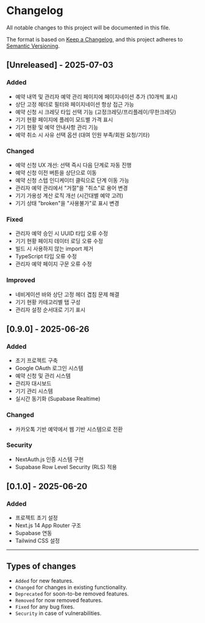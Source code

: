# Changelog

All notable changes to this project will be documented in this file.

The format is based on [Keep a Changelog](https://keepachangelog.com/en/1.0.0/),
and this project adheres to [Semantic Versioning](https://semver.org/spec/v2.0.0.html).

## [Unreleased] - 2025-07-03

### Added
- 예약 내역 및 관리자 예약 관리 페이지에 페이지네이션 추가 (10개씩 표시)
- 상단 고정 헤더로 필터와 페이지네이션 항상 접근 가능
- 예약 신청 시 크레딧 타입 선택 기능 (고정크레딧/프리플레이/무한크레딧)
- 기기 현황 페이지에 플레이 모드별 가격 표시
- 기기 현황 및 예약 안내사항 관리 기능
- 예약 취소 시 사유 선택 옵션 (대여 인원 부족/회원 요청/기타)

### Changed
- 예약 신청 UX 개선: 선택 즉시 다음 단계로 자동 진행
- 예약 신청 이전 버튼을 상단으로 이동
- 예약 신청 스텝 인디케이터 클릭으로 단계 이동 가능
- 관리자 예약 관리에서 "거절"을 "취소"로 용어 변경
- 기기 가용성 계산 로직 개선 (시간대별 예약 고려)
- 기기 상태 "broken"을 "사용불가"로 표시 변경

### Fixed
- 관리자 예약 승인 시 UUID 타입 오류 수정
- 기기 현황 페이지 데이터 로딩 오류 수정
- 빌드 시 사용하지 않는 import 제거
- TypeScript 타입 오류 수정
- 관리자 예약 페이지 구문 오류 수정

### Improved
- 네비게이션 바와 상단 고정 헤더 겹침 문제 해결
- 기기 현황 카테고리별 탭 구성
- 관리자 설정 순서대로 기기 표시

## [0.9.0] - 2025-06-26

### Added
- 초기 프로젝트 구축
- Google OAuth 로그인 시스템
- 예약 신청 및 관리 시스템
- 관리자 대시보드
- 기기 관리 시스템
- 실시간 동기화 (Supabase Realtime)

### Changed
- 카카오톡 기반 예약에서 웹 기반 시스템으로 전환

### Security
- NextAuth.js 인증 시스템 구현
- Supabase Row Level Security (RLS) 적용

## [0.1.0] - 2025-06-20

### Added
- 프로젝트 초기 설정
- Next.js 14 App Router 구조
- Supabase 연동
- Tailwind CSS 설정

---

## Types of changes
- `Added` for new features.
- `Changed` for changes in existing functionality.
- `Deprecated` for soon-to-be removed features.
- `Removed` for now removed features.
- `Fixed` for any bug fixes.
- `Security` in case of vulnerabilities.